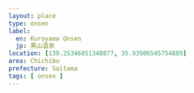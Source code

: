 ```yaml
---
layout: place
type: onsen
label:
  en: Kuroyama Onsen
  jp: 黒山温泉
location: [139.25346851348877, 35.93906545754889]
area: Chichibu
prefecture: Saitama
tags: [ onsen ]
---
```


